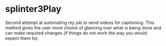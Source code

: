# splinter3Play
Second attempt at automating my job to send videos for captioning. This method gives the user more choice of glancing over what is being done and can make required changes (if things do not work the way you would expect them to).
